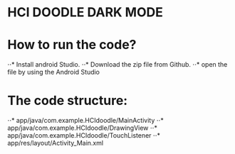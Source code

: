 # HCI DOODLE DARK MODE
# How to run the code? 
⋅⋅* Install android Studio. 
⋅⋅* Download the zip file from Github.
⋅⋅* open the file by using the Android Studio

# The code structure: 
⋅⋅* app/java/com.example.HCIdoodle/MainActivity 
⋅⋅* app/java/com.example.HCIdoodle/DrawingView
⋅⋅* app/java/com.example.HCIdoodle/TouchListener
⋅⋅* app/res/layout/Activity_Main.xml 
